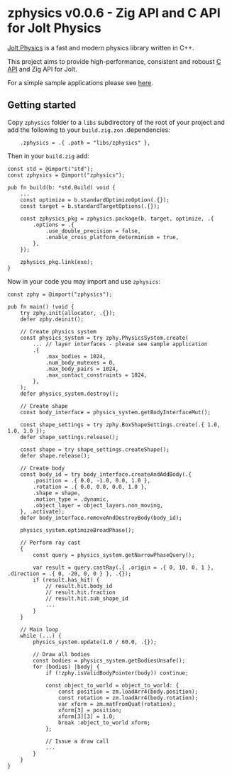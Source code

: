 # zphysics v0.0.6 - Zig API and C API for Jolt Physics

[Jolt Physics](https://github.com/jrouwe/JoltPhysics) is a fast and modern physics library written in C++.

This project aims to provide high-performance, consistent and roboust [C API](libs) and Zig API for Jolt.

For a simple sample applications please see [here](https://github.com/michal-z/zig-gamedev/tree/main/samples/physics_test_wgpu/src/physics_test_wgpu.zig).

## Getting started

Copy `zphysics` folder to a `libs` subdirectory of the root of your project and add the following to your `build.zig.zon` .dependencies:
```zig
    .zphysics = .{ .path = "libs/zphysics" },
```

Then in your `build.zig` add:

```zig
const std = @import("std");
const zphysics = @import("zphysics");

pub fn build(b: *std.Build) void {
    ...
    const optimize = b.standardOptimizeOption(.{});
    const target = b.standardTargetOptions(.{});

    const zphysics_pkg = zphysics.package(b, target, optimize, .{
        .options = .{
            .use_double_precision = false,
            .enable_cross_platform_determinism = true,
        },
    });

    zphysics_pkg.link(exe);
}
```

Now in your code you may import and use `zphysics`:

```zig
const zphy = @import("zphysics");

pub fn main() !void {
    try zphy.init(allocator, .{});
    defer zphy.deinit();

    // Create physics system
    const physics_system = try zphy.PhysicsSystem.create(
        ... // layer interfaces - please see sample application
        .{
            .max_bodies = 1024,
            .num_body_mutexes = 0,
            .max_body_pairs = 1024,
            .max_contact_constraints = 1024,
        },
    );
    defer physics_system.destroy();

    // Create shape
    const body_interface = physics_system.getBodyInterfaceMut();

    const shape_settings = try zphy.BoxShapeSettings.create(.{ 1.0, 1.0, 1.0 });
    defer shape_settings.release();

    const shape = try shape_settings.createShape();
    defer shape.release();

    // Create body
    const body_id = try body_interface.createAndAddBody(.{
        .position = .{ 0.0, -1.0, 0.0, 1.0 },
        .rotation = .{ 0.0, 0.0, 0.0, 1.0 },
        .shape = shape,
        .motion_type = .dynamic,
        .object_layer = object_layers.non_moving,
    }, .activate);
    defer body_interface.removeAndDestroyBody(body_id);

    physics_system.optimizeBroadPhase();

    // Perform ray cast
    {
        const query = physics_system.getNarrowPhaseQuery();

        var result = query.castRay(.{ .origin = .{ 0, 10, 0, 1 }, .direction = .{ 0, -20, 0, 0 } }, .{});
        if (result.has_hit) {
            // result.hit.body_id
            // result.hit.fraction
            // result.hit.sub_shape_id
            ...
        }
    }

    // Main loop
    while (...) {
        physics_system.update(1.0 / 60.0, .{});

        // Draw all bodies
        const bodies = physics_system.getBodiesUnsafe();
        for (bodies) |body| {
            if (!zphy.isValidBodyPointer(body)) continue;

            const object_to_world = object_to_world: {
                const position = zm.loadArr4(body.position);
                const rotation = zm.loadArr4(body.rotation);
                var xform = zm.matFromQuat(rotation);
                xform[3] = position;
                xform[3][3] = 1.0;
                break :object_to_world xform;
            };

            // Issue a draw call
            ...
        }
    }
}
```
